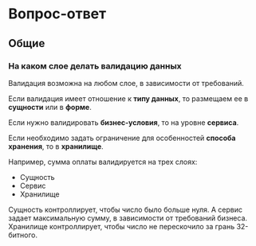 Вопрос-ответ
===

## Общие

### На каком слое делать валидацию данных

Валидация возможна на любом слое, в зависимости от требований.

Если валидация имеет отношение к **типу данных**, то размещаем ее в **сущности** или в **форме**.

Если нужно валидировать **бизнес-условия**, то на уровне **сервиса**.

Если необходимо задать ограничение для особенностей **способа хранения**, то в **хранилище**.

Например, сумма оплаты валидируется на трех слоях:

* Сущность
* Сервис
* Хранилище

Сущность контроллирует, чтобы число было больше нуля. 
А сервис задает максимальную сумму, в зависимости от требований бизнеса.
Хранилище контроллирует, чтобы число не перескочило за грань 32-битного.
